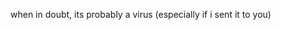 when in doubt, its probably a virus (especially if i sent it to you)

<!---
jake-dahlgren/jake-dahlgren is a ✨ special ✨ repository because its `README.md` (this file) appears on your GitHub profile.
You can click the Preview link to take a look at your changes.
--->
